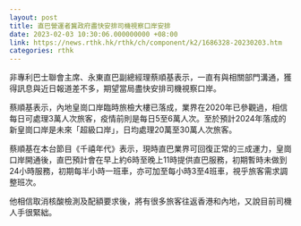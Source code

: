 ```yaml
---
layout: post
title: 直巴營運者冀政府盡快安排司機視察口岸安排
date: 2023-02-03 10:30:06.000000000 +08:00
link: https://news.rthk.hk/rthk/ch/component/k2/1686328-20230203.htm
categories: rthk
---
```


非專利巴士聯會主席、永東直巴副總經理蔡順基表示，一直有與相關部門溝通，獲得訊息與近日報道差不多，期望當局盡快安排司機視察口岸。

蔡順基表示，內地皇崗口岸臨時旅檢大樓已落成，業界在2020年已參觀過，相信每日可處理3萬人次旅客，疫情前則是每日5至6萬人次。至於預計2024年落成的新皇崗口岸是未來「超級口岸」，日均處理20萬至30萬人次旅客。

蔡順基在本台節目《千禧年代》表示，現時直巴業界可回復正常的三成運力，皇崗口岸開通後，直巴預計會在早上約6時至晚上11時提供直巴服務，初期暫時未做到 24小時服務，初期每半小時一班車，亦可加至每小時3至4班車，視乎旅客需求調整班次。

他相信取消核酸檢測及配額要求後，將有很多旅客往返香港和內地，又說目前司機人手很緊絀。
